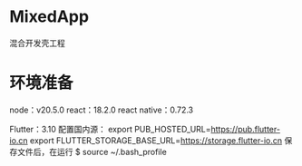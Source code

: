 # MixedApp
混合开发壳工程

# 环境准备
node：v20.5.0
react：18.2.0
react native：0.72.3

Flutter：3.10
配置国内源：
export PUB_HOSTED_URL=https://pub.flutter-io.cn
export FLUTTER_STORAGE_BASE_URL=https://storage.flutter-io.cn
保存文件后，在运行
$ source ~/.bash_profile